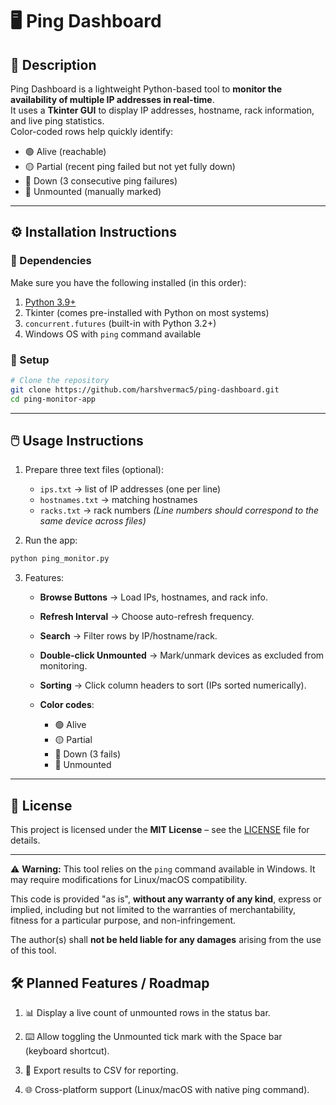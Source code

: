 # 🖥️ Ping Dashboard

## 📌 Description
Ping Dashboard is a lightweight Python-based tool to **monitor the availability of multiple IP addresses in real-time**.  
It uses a **Tkinter GUI** to display IP addresses, hostname, rack information, and live ping statistics.  
Color-coded rows help quickly identify:
- 🟢 Alive (reachable)
- 🟡 Partial (recent ping failed but not yet fully down)
- 🔴 Down (3 consecutive ping failures)
- 🔵 Unmounted (manually marked)

---

## ⚙️ Installation Instructions

### 🔑 Dependencies
Make sure you have the following installed (in this order):
1. [Python 3.9+](https://www.python.org/downloads/)
2. Tkinter (comes pre-installed with Python on most systems)
3. `concurrent.futures` (built-in with Python 3.2+)
4. Windows OS with `ping` command available

### 🚀 Setup
```bash
# Clone the repository
git clone https://github.com/harshvermac5/ping-dashboard.git
cd ping-monitor-app
````

---

## 🖱️ Usage Instructions

1. Prepare three text files (optional):

   * `ips.txt` → list of IP addresses (one per line)
   * `hostnames.txt` → matching hostnames
   * `racks.txt` → rack numbers
     *(Line numbers should correspond to the same device across files)*

2. Run the app:

```bash
python ping_monitor.py
```

3. Features:

   * **Browse Buttons** → Load IPs, hostnames, and rack info.
   * **Refresh Interval** → Choose auto-refresh frequency.
   * **Search** → Filter rows by IP/hostname/rack.
   * **Double-click Unmounted** → Mark/unmark devices as excluded from monitoring.
   * **Sorting** → Click column headers to sort (IPs sorted numerically).
   * **Color codes**:

     * 🟢 Alive
     * 🟡 Partial
     * 🔴 Down (3 fails)
     * 🔵 Unmounted

---

## 📜 License

This project is licensed under the **MIT License** – see the [LICENSE](LICENSE) file for details.

---


⚠️ **Warning:** This tool relies on the `ping` command available in Windows.
It may require modifications for Linux/macOS compatibility.

This code is provided "as is", **without any warranty of any kind**, express or implied, including but not limited to the warranties of merchantability, fitness for a particular purpose, and non-infringement.

The author(s) shall **not be held liable for any damages** arising from the use of this tool.

## 🛠️ Planned Features / Roadmap

1. 📊 Display a live count of unmounted rows in the status bar.

2. ⌨️ Allow toggling the Unmounted tick mark with the Space bar (keyboard shortcut).

3. 📑 Export results to CSV for reporting.

4. 🌐 Cross-platform support (Linux/macOS with native ping command).